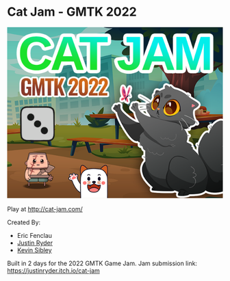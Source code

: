 # Cat Jam - GMTK 2022

![Cat Jam Logo](/GmtkGameJam2022/Assets/Resources/CatJam_Thumb.png)

Play at http://cat-jam.com/

Created By:
* Eric Fenclau
* [Justin Ryder](https://www.justin-ryder.com)
* [Kevin Sibley](https://www.ksibdesign.com)

Built in 2 days for the 2022 GMTK Game Jam.
Jam submission link: https://justinryder.itch.io/cat-jam
